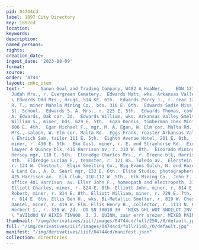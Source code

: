 ```yaml
---
pid: 04744cd
label: 1897 City Directory
key: 1897cd
location: 
keywords: 
description: 
named_persons: 
rights: 
creation_date: 
ingest_date: '2023-08-09'
format: 
source: 
order: '4744'
layout: cmhc_item
text: "      Ganon Goal and Trading Company, W482 A HoaNer,     EDW 121 ELL  Edwards
  Judah Mrs., r. Evergreen Cemetery.  Edwards Matt, wks. Arkansas Valley Smelter.
  \ Edwards Odd Mrs., drugs, 514 KE. 6th.  Edwards Percy J., r. rear 122 W. 6th.  Edwards
  R. T., miner Mahala Mining Co., bds. 310 E. 6th.  Edwards Sadie Miss, teacher Ninth
  St. School.  Edwards S. A. Mrs., r. 225 E. 5th.  Edwards Thomas, coml. trav, C.
  A. Edwards, Oak cor. 3d.  Edwards William, wks. Arkansas Valley Smelter.  Edwards
  William S., miner, bds. 629 E. 5th.  Egan Dennis, timberman Ibex Mining Co., r.
  606 E. 4th.  Egan Michael F., mgr. M. A. Egan, W. Elm cor. Malta Rd.  Egan M. A.
  Mrs., saloon, W. Elm cor. Malta Rd.  Eggs Frank, roaster Arkansas Valley Smelter.
  \ Ehriich Sam, tailor 111 E. 5th.  Eighth Avenue Hotel, 201 E. 8th.  Ekholm Gus,
  miner, r. 430 E. 5th.  Eko Gust, miner, r. E. end Strayhorse Rd.  Eider George R.,
  lawyer 4 Quincy blk, 416 Harrison av, r. 310 W. 8th.  Eidorado Mining Co., Clarence
  Hersey mgr, 110 E. 5th.  Eldredge Charles Mrs., r. Breene blk, Harrison av. cor.
  4th.  Eldredge Lucian F., teamster, r. 121 8S. Toledo av.  Elerstein F., pedler,
  r. 124 W. Chestnut.  Elgin Smelting Co., Big Evans Gulch, N. end Hazel.  Eli Mining
  & Land Co., A. D. Searl mgr, 133 E. 6th.  Elite Studio, photographers, Union blk,
  425 Harrison av.  Elk Club, 110-112 W. 5th.  Elk Mining Co., John F. Campion mgr,
  office 401 Harrison  av. Eller John F., homeopath and electropath, 314 N. Hem- lock.
  Elliott Charles, miner, r. 824 E. 8th. Elliott John, miner, r. 814 E. 8th. Elliott
  Robert, miner, r. 814 E. 8th. Elliott William, miner, r. 729 E. 7th. Elliott William,
  r. 814 E. 8th. Ellis Ben H., wks. Bi-Metallic Smelter, r. 819 W. Chestnut. Ellis
  Daniel, miner, r. 419 W. Elm. Ellis Henry B., collector, r. 1113 N. Poplar. Ellis
  Herbert I., r. 330 W. 2d.  OD SN 38018 3H  ‘NIXS GHL WOT SNOILOT INV  SHViX) LETIOL
  \ “aVI1d0d NV HIXIS TINW0O  J. J. QUINN, zasr errr srezer. MIXED PAINTS "
thumbnail: "/img/derivatives/iiif/images/04744cd/full/250,/0/default.jpg"
full: "/img/derivatives/iiif/images/04744cd/full/1140,/0/default.jpg"
manifest: "/img/derivatives/iiif/04744cd/manifest.json"
collection: directories
---
```

